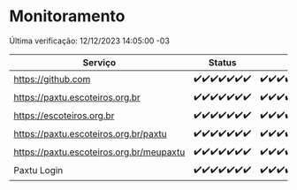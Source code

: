 # Monitoramento

Última verificação: 12/12/2023 14:05:00 -03

|Serviço|Status|Últimas 24h|
|---|---|---|
|https://github.com|<span title="2023-12-05: OK=24">✔️</span><span title="2023-12-06: OK=23">✔️</span><span title="2023-12-07: OK=24">✔️</span><span title="2023-12-08: OK=24">✔️</span><span title="2023-12-09: OK=24">✔️</span><span title="2023-12-10: OK=24">✔️</span><span title="2023-12-11: OK=17">✔️</span>|<span title="11/12/2023 14:05:00 -03 : 200">✔️</span><span title="11/12/2023 15:08:00 -03 : 200">✔️</span><span title="11/12/2023 16:03:00 -03 : 200">✔️</span><span title="11/12/2023 17:07:00 -03 : 200">✔️</span><span title="11/12/2023 18:05:00 -03 : 200">✔️</span><span title="11/12/2023 19:06:00 -03 : 200">✔️</span><span title="11/12/2023 20:06:00 -03 : 200">✔️</span><span title="11/12/2023 21:31:00 -03 : 200">✔️</span><span title="11/12/2023 22:49:00 -03 : 200">✔️</span><span title="11/12/2023 23:22:00 -03 : 200">✔️</span><span title="12/12/2023 00:07:00 -03 : 200">✔️</span><span title="12/12/2023 01:08:00 -03 : 200">✔️</span><span title="12/12/2023 02:06:00 -03 : 200">✔️</span><span title="12/12/2023 03:08:00 -03 : 200">✔️</span><span title="12/12/2023 04:06:00 -03 : 200">✔️</span><span title="12/12/2023 05:09:00 -03 : 200">✔️</span><span title="12/12/2023 06:06:00 -03 : 200">✔️</span><span title="12/12/2023 07:07:00 -03 : 200">✔️</span><span title="12/12/2023 08:04:00 -03 : 200">✔️</span><span title="12/12/2023 09:11:00 -03 : 200">✔️</span><span title="12/12/2023 10:09:00 -03 : 200">✔️</span><span title="12/12/2023 11:06:00 -03 : 200">✔️</span><span title="12/12/2023 12:06:00 -03 : 200">✔️</span><span title="12/12/2023 13:07:00 -03 : 200">✔️</span><span title="12/12/2023 14:05:00 -03 : 200">✔️</span>|
|https://paxtu.escoteiros.org.br|<span title="2023-12-05: OK=24">✔️</span><span title="2023-12-06: OK=23">✔️</span><span title="2023-12-07: OK=24">✔️</span><span title="2023-12-08: OK=24">✔️</span><span title="2023-12-09: OK=24">✔️</span><span title="2023-12-10: OK=24">✔️</span><span title="2023-12-11: OK=17">✔️</span>|<span title="11/12/2023 14:05:00 -03 : 200">✔️</span><span title="11/12/2023 15:08:00 -03 : 200">✔️</span><span title="11/12/2023 16:03:00 -03 : 200">✔️</span><span title="11/12/2023 17:07:00 -03 : 200">✔️</span><span title="11/12/2023 18:05:00 -03 : 200">✔️</span><span title="11/12/2023 19:06:00 -03 : 200">✔️</span><span title="11/12/2023 20:06:00 -03 : 200">✔️</span><span title="11/12/2023 21:31:00 -03 : 200">✔️</span><span title="11/12/2023 22:49:00 -03 : 200">✔️</span><span title="11/12/2023 23:22:00 -03 : 200">✔️</span><span title="12/12/2023 00:07:00 -03 : 200">✔️</span><span title="12/12/2023 01:08:00 -03 : 200">✔️</span><span title="12/12/2023 02:06:00 -03 : 200">✔️</span><span title="12/12/2023 03:08:00 -03 : 200">✔️</span><span title="12/12/2023 04:06:00 -03 : 200">✔️</span><span title="12/12/2023 05:09:00 -03 : 200">✔️</span><span title="12/12/2023 06:06:00 -03 : 200">✔️</span><span title="12/12/2023 07:07:00 -03 : 200">✔️</span><span title="12/12/2023 08:04:00 -03 : 200">✔️</span><span title="12/12/2023 09:11:00 -03 : 200">✔️</span><span title="12/12/2023 10:09:00 -03 : 200">✔️</span><span title="12/12/2023 11:06:00 -03 : 200">✔️</span><span title="12/12/2023 12:06:00 -03 : 200">✔️</span><span title="12/12/2023 13:07:00 -03 : 200">✔️</span><span title="12/12/2023 14:05:00 -03 : 200">✔️</span>|
|https://escoteiros.org.br|<span title="2023-12-05: OK=24">✔️</span><span title="2023-12-06: OK=23">✔️</span><span title="2023-12-07: OK=24">✔️</span><span title="2023-12-08: OK=24">✔️</span><span title="2023-12-09: OK=24">✔️</span><span title="2023-12-10: OK=24">✔️</span><span title="2023-12-11: OK=17">✔️</span>|<span title="11/12/2023 14:05:00 -03 : 200">✔️</span><span title="11/12/2023 15:08:00 -03 : 200">✔️</span><span title="11/12/2023 16:03:00 -03 : 200">✔️</span><span title="11/12/2023 17:07:00 -03 : 200">✔️</span><span title="11/12/2023 18:05:00 -03 : 200">✔️</span><span title="11/12/2023 19:06:00 -03 : 200">✔️</span><span title="11/12/2023 20:06:00 -03 : 200">✔️</span><span title="11/12/2023 21:31:00 -03 : 200">✔️</span><span title="11/12/2023 22:49:00 -03 : 200">✔️</span><span title="11/12/2023 23:22:00 -03 : 200">✔️</span><span title="12/12/2023 00:07:00 -03 : 200">✔️</span><span title="12/12/2023 01:08:00 -03 : 200">✔️</span><span title="12/12/2023 02:06:00 -03 : 200">✔️</span><span title="12/12/2023 03:08:00 -03 : 200">✔️</span><span title="12/12/2023 04:06:00 -03 : 200">✔️</span><span title="12/12/2023 05:09:00 -03 : 200">✔️</span><span title="12/12/2023 06:06:00 -03 : 200">✔️</span><span title="12/12/2023 07:07:00 -03 : 200">✔️</span><span title="12/12/2023 08:04:00 -03 : 200">✔️</span><span title="12/12/2023 09:11:00 -03 : 200">✔️</span><span title="12/12/2023 10:09:00 -03 : 200">✔️</span><span title="12/12/2023 11:06:00 -03 : 200">✔️</span><span title="12/12/2023 12:06:00 -03 : 200">✔️</span><span title="12/12/2023 13:07:00 -03 : 200">✔️</span><span title="12/12/2023 14:05:00 -03 : 200">✔️</span>|
|https://paxtu.escoteiros.org.br/paxtu|<span title="2023-12-05: OK=24">✔️</span><span title="2023-12-06: OK=23">✔️</span><span title="2023-12-07: OK=24">✔️</span><span title="2023-12-08: OK=24">✔️</span><span title="2023-12-09: OK=24">✔️</span><span title="2023-12-10: OK=24">✔️</span><span title="2023-12-11: OK=17">✔️</span>|<span title="11/12/2023 14:05:00 -03 : 200">✔️</span><span title="11/12/2023 15:08:00 -03 : 200">✔️</span><span title="11/12/2023 16:03:00 -03 : 200">✔️</span><span title="11/12/2023 17:07:00 -03 : 200">✔️</span><span title="11/12/2023 18:05:00 -03 : 200">✔️</span><span title="11/12/2023 19:06:00 -03 : 200">✔️</span><span title="11/12/2023 20:06:00 -03 : 200">✔️</span><span title="11/12/2023 21:31:00 -03 : 200">✔️</span><span title="11/12/2023 22:49:00 -03 : 200">✔️</span><span title="11/12/2023 23:22:00 -03 : 200">✔️</span><span title="12/12/2023 00:07:00 -03 : 200">✔️</span><span title="12/12/2023 01:08:00 -03 : 200">✔️</span><span title="12/12/2023 02:06:00 -03 : 200">✔️</span><span title="12/12/2023 03:08:00 -03 : 200">✔️</span><span title="12/12/2023 04:06:00 -03 : 200">✔️</span><span title="12/12/2023 05:09:00 -03 : 200">✔️</span><span title="12/12/2023 06:06:00 -03 : 200">✔️</span><span title="12/12/2023 07:07:00 -03 : 200">✔️</span><span title="12/12/2023 08:04:00 -03 : 200">✔️</span><span title="12/12/2023 09:11:00 -03 : 200">✔️</span><span title="12/12/2023 10:09:00 -03 : 200">✔️</span><span title="12/12/2023 11:06:00 -03 : 200">✔️</span><span title="12/12/2023 12:06:00 -03 : 200">✔️</span><span title="12/12/2023 13:07:00 -03 : 200">✔️</span><span title="12/12/2023 14:05:00 -03 : 200">✔️</span>|
|https://paxtu.escoteiros.org.br/meupaxtu|<span title="2023-12-05: OK=24">✔️</span><span title="2023-12-06: OK=23">✔️</span><span title="2023-12-07: OK=24">✔️</span><span title="2023-12-08: OK=24">✔️</span><span title="2023-12-09: OK=24">✔️</span><span title="2023-12-10: OK=24">✔️</span><span title="2023-12-11: OK=17">✔️</span>|<span title="11/12/2023 14:05:00 -03 : 200">✔️</span><span title="11/12/2023 15:08:00 -03 : 200">✔️</span><span title="11/12/2023 16:03:00 -03 : 200">✔️</span><span title="11/12/2023 17:07:00 -03 : 200">✔️</span><span title="11/12/2023 18:05:00 -03 : 200">✔️</span><span title="11/12/2023 19:06:00 -03 : 200">✔️</span><span title="11/12/2023 20:06:00 -03 : 200">✔️</span><span title="11/12/2023 21:31:00 -03 : 200">✔️</span><span title="11/12/2023 22:49:00 -03 : 200">✔️</span><span title="11/12/2023 23:22:00 -03 : 200">✔️</span><span title="12/12/2023 00:07:00 -03 : 200">✔️</span><span title="12/12/2023 01:08:00 -03 : 200">✔️</span><span title="12/12/2023 02:06:00 -03 : 200">✔️</span><span title="12/12/2023 03:08:00 -03 : 200">✔️</span><span title="12/12/2023 04:06:00 -03 : 200">✔️</span><span title="12/12/2023 05:09:00 -03 : 200">✔️</span><span title="12/12/2023 06:06:00 -03 : 200">✔️</span><span title="12/12/2023 07:07:00 -03 : 200">✔️</span><span title="12/12/2023 08:04:00 -03 : 200">✔️</span><span title="12/12/2023 09:11:00 -03 : 200">✔️</span><span title="12/12/2023 10:09:00 -03 : 200">✔️</span><span title="12/12/2023 11:06:00 -03 : 200">✔️</span><span title="12/12/2023 12:06:00 -03 : 200">✔️</span><span title="12/12/2023 13:07:00 -03 : 200">✔️</span><span title="12/12/2023 14:05:00 -03 : 200">✔️</span>|
|Paxtu Login|<span title="2023-12-05: OK=24">✔️</span><span title="2023-12-06: OK=23">✔️</span><span title="2023-12-07: OK=24">✔️</span><span title="2023-12-08: OK=24">✔️</span><span title="2023-12-09: OK=24">✔️</span><span title="2023-12-10: OK=24">✔️</span><span title="2023-12-11: OK=17">✔️</span>|<span title="11/12/2023 14:05:00 -03 : 200">✔️</span><span title="11/12/2023 15:08:00 -03 : 200">✔️</span><span title="11/12/2023 16:03:00 -03 : 200">✔️</span><span title="11/12/2023 17:07:00 -03 : 200">✔️</span><span title="11/12/2023 18:05:00 -03 : 200">✔️</span><span title="11/12/2023 19:06:00 -03 : 200">✔️</span><span title="11/12/2023 20:06:00 -03 : 200">✔️</span><span title="11/12/2023 21:31:00 -03 : 200">✔️</span><span title="11/12/2023 22:49:00 -03 : 200">✔️</span><span title="11/12/2023 23:22:00 -03 : 200">✔️</span><span title="12/12/2023 00:07:00 -03 : 200">✔️</span><span title="12/12/2023 01:08:00 -03 : 200">✔️</span><span title="12/12/2023 02:06:00 -03 : 200">✔️</span><span title="12/12/2023 03:08:00 -03 : 200">✔️</span><span title="12/12/2023 04:06:00 -03 : 200">✔️</span><span title="12/12/2023 05:09:00 -03 : 200">✔️</span><span title="12/12/2023 06:06:00 -03 : 200">✔️</span><span title="12/12/2023 07:07:00 -03 : 200">✔️</span><span title="12/12/2023 08:04:00 -03 : 200">✔️</span><span title="12/12/2023 09:11:00 -03 : 200">✔️</span><span title="12/12/2023 10:09:00 -03 : 200">✔️</span><span title="12/12/2023 11:06:00 -03 : 200">✔️</span><span title="12/12/2023 12:06:00 -03 : 200">✔️</span><span title="12/12/2023 13:07:00 -03 : 200">✔️</span><span title="12/12/2023 14:05:00 -03 : 200">✔️</span>|
